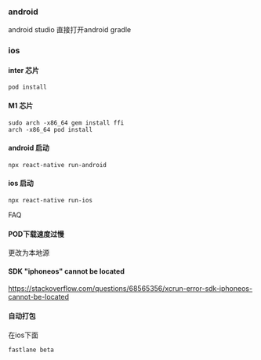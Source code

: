 ### android

android studio 直接打开android gradle

### ios

#### inter 芯片

```
pod install
```

#### M1 芯片

```
sudo arch -x86_64 gem install ffi
arch -x86_64 pod install
```
#### android 启动
```
npx react-native run-android
```

#### ios 启动
```
npx react-native run-ios
```


FAQ

#### POD下载速度过慢
更改为本地源

#### SDK "iphoneos" cannot be located

https://stackoverflow.com/questions/68565356/xcrun-error-sdk-iphoneos-cannot-be-located


#### 自动打包

在ios下面
```
fastlane beta
```